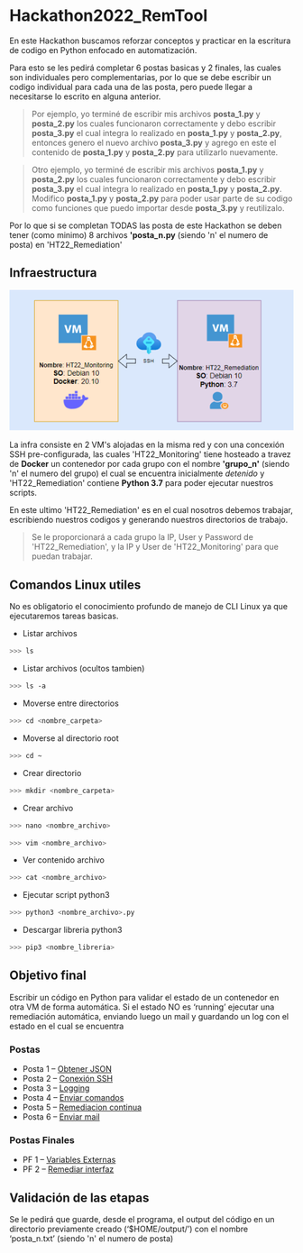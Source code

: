 # Hackathon2022_RemTool

En este Hackathon buscamos reforzar conceptos y practicar en la escritura de codigo en Python enfocado en automatización.

Para esto se les pedirá completar 6 postas basicas y 2 finales, las cuales son individuales pero complementarias, por lo que se debe escribir un codigo individual para cada una de las posta, pero puede llegar a necesitarse lo escrito en alguna anterior.

> Por ejemplo, yo terminé de escribir mis archivos **posta_1.py** y **posta_2.py** los cuales funcionaron correctamente y debo escribir **posta_3.py** el cual integra lo realizado en **posta_1.py** y **posta_2.py**, entonces genero el nuevo archivo **posta_3.py** y agrego en este el contenido de **posta_1.py** y **posta_2.py** para utilizarlo nuevamente.

> Otro ejemplo, yo terminé de escribir mis archivos **posta_1.py** y **posta_2.py** los cuales funcionaron correctamente y debo escribir **posta_3.py** el cual integra lo realizado en **posta_1.py** y **posta_2.py**. Modifico **posta_1.py** y **posta_2.py** para poder usar parte de su codigo como funciones que puedo importar desde **posta_3.py** y reutilizalo.

Por lo que si se completan TODAS las posta de este Hackathon se deben tener (como minimo) 8 archivos **'posta_n.py** (siendo 'n' el numero de posta) en 'HT22_Remediation'

## Infraestructura 

<p align="center">
  <img src="Postas/Infra.png" alt="Infraestructura Hackathon"/>
</p>

La infra consiste en 2 VM's alojadas en la misma red y con una concexión SSH pre-configurada, las cuales 'HT22_Monitoring' tiene hosteado a travez de **Docker** un contenedor por cada grupo con el nombre **'grupo_n'** (siendo 'n' el numero del grupo) el cual se encuentra inicialmente *detenido* y 'HT22_Remediation' contiene **Python 3.7** para poder ejecutar nuestros scripts.

En este ultimo 'HT22_Remediation' es en el cual nosotros debemos trabajar, escribiendo nuestros codigos y generando nuestros directorios de trabajo.

> Se le proporcionará a cada grupo la IP, User y Password de 'HT22_Remediation', y la IP y User de 'HT22_Monitoring' para que puedan trabajar.

## Comandos Linux utiles
No es obligatorio el conocimiento profundo de manejo de CLI Linux ya que ejecutaremos tareas basicas.

- Listar archivos
~~~bash
>>> ls
~~~
- Listar archivos (ocultos tambien)
~~~bash
>>> ls -a
~~~
- Moverse entre directorios
~~~bash
>>> cd <nombre_carpeta>
~~~
- Moverse al directorio root
~~~bash
>>> cd ~
~~~
- Crear directorio
~~~bash
>>> mkdir <nombre_carpeta>
~~~
- Crear archivo
~~~bash
>>> nano <nombre_archivo>
~~~
~~~bash
>>> vim <nombre_archivo>
~~~
- Ver contenido archivo
~~~bash
>>> cat <nombre_archivo>
~~~
- Ejecutar script python3
~~~bash
>>> python3 <nombre_archivo>.py
~~~
- Descargar libreria python3
~~~bash
>>> pip3 <nombre_libreria>
~~~

## Objetivo final
Escribir un código en Python para validar el estado de un contenedor en otra VM de forma automática. Si el estado NO es ‘running’ ejecutar una remediación automática, enviando luego un mail y guardando un log con el estado en el cual se encuentra

### Postas
- Posta 1 – [Obtener JSON](Postas/P1.md)
- Posta 2 – [Conexión SSH](Postas/P2.md)
- Posta 3 – [Logging](Postas/P3.md)
- Posta 4 – [Enviar comandos](Postas/P4.md)
- Posta 5 – [Remediacion continua](Postas/P5.md)
- Posta 6 – [Enviar mail](Postas/P6.md)

### Postas Finales
- PF 1 – [Variables Externas](Postas/PF1.md)
- PF 2 – [Remediar interfaz](Postas/PF2.md)

## Validación de las etapas
Se le pedirá que guarde, desde el programa, el output del código en un directorio previamente creado (‘$HOME/output/’) con el nombre ‘posta_n.txt’ (siendo 'n' el numero de posta)
